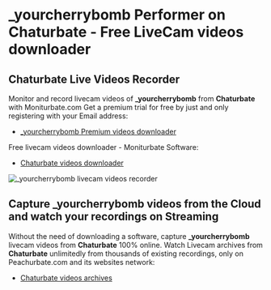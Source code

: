 # _yourcherrybomb Performer on Chaturbate - Free LiveCam videos downloader

## Chaturbate Live Videos Recorder

Monitor and record livecam videos of **_yourcherrybomb** from **Chaturbate** with Moniturbate.com
Get a premium trial for free by just and only registering with your Email address:
* [_yourcherrybomb Premium videos downloader](https://moniturbate.com/request-demo-licence-key.html)

Free livecam videos downloader - Moniturbate Software:
* [Chaturbate videos downloader](https://moniturbate.com/moniturbate-download-software.html)

![_yourcherrybomb livecam videos recorder](https://peachurnet.com/templates/moniturbate-software.png)


## Capture _yourcherrybomb videos from the Cloud and watch your recordings on Streaming

Without the need of downloading a software, capture **_yourcherrybomb** livecam videos from **Chaturbate** 100% online.
Watch Livecam archives from **Chaturbate** unlimitedly from thousands of existing recordings, only on Peachurbate.com and its websites network:
* [Chaturbate videos archives](https://peachurnet.com/)